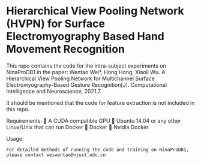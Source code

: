 # Hierarchical View Pooling Network (HVPN) for Surface Electromyography Based Hand Movement Recognition
This repo contains the code for the intra-subject experiments on NinaProDB1 in the paper: Wentao Wei*, Hong Hong, Xiaoli Wu. A Hierarchical View Pooling Network for Multichannel Surface Electromyography-Based Gesture Recognition[J]. Computational Intelligence and Neuroscience, 2021.7.

It should be mentioned that the code for feature extraction is not included in this repo.

Requirements:
	A CUDA compatible GPU
	Ubuntu 14.04 or any other Linux/Unix that can run Docker
	Docker
	Nvidia Docker

Usage:

    For detailed methods of running the code and training on NinaProDB1, please contact weiwentao@njust.edu.cn


